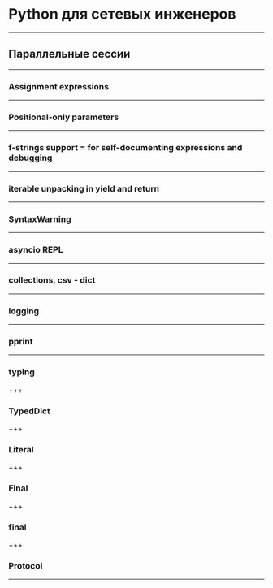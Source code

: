 # Python для сетевых инженеров 

---
## Параллельные сессии

---
### Assignment expressions

---
### Positional-only parameters

---
### f-strings support = for self-documenting expressions and debugging

---
### iterable unpacking in yield and return

---
### SyntaxWarning

---
### asyncio REPL

---
### collections, csv - dict

---
### logging

---
### pprint

---

### typing

+++
### TypedDict

+++
### Literal

+++
### Final

+++
### final

+++
### Protocol

---
### 

